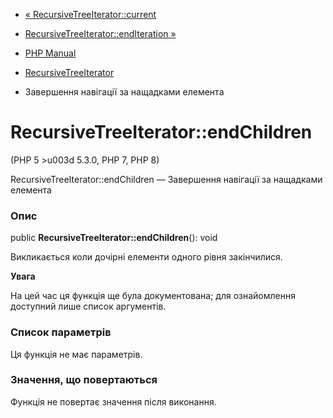 - [«
RecursiveTreeIterator::current](recursivetreeiterator.current.md)
- [RecursiveTreeIterator::endIteration
»](recursivetreeiterator.enditeration.md)

- [PHP Manual](index.md)
- [RecursiveTreeIterator](class.recursivetreeiterator.md)
- Завершення навігації за нащадками елемента

# RecursiveTreeIterator::endChildren

(PHP 5 \>u003d 5.3.0, PHP 7, PHP 8)

RecursiveTreeIterator::endChildren — Завершення навігації за нащадками
елемента

### Опис

public **RecursiveTreeIterator::endChildren**(): void

Викликається коли дочірні елементи одного рівня закінчилися.

**Увага**

На цей час ця функція ще була документована; для
ознайомлення доступний лише список аргументів.

### Список параметрів

Ця функція не має параметрів.

### Значення, що повертаються

Функція не повертає значення після виконання.
